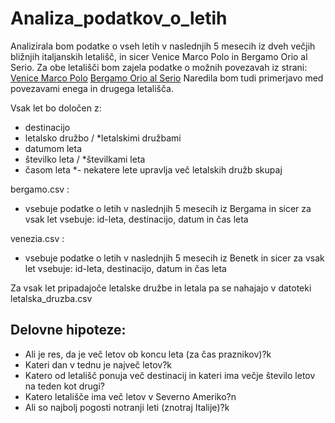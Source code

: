# Analiza_podatkov_o_letih
Analizirala bom podatke o vseh letih v naslednjih 5 mesecih iz dveh večjih bližnjih italjanskih letališč, in sicer Venice Marco Polo in Bergamo Orio al Serio. 
Za obe letališči bom zajela podatke o možnih povezavah iz strani:
[Venice Marco Polo](https://www.veneziaairport.it/en/flights/seasonal-schedule/fdatefrom-15-10-2022/fdateto-25-03-2023/ftype-D/ftframe-alldaylong/page-1.html)
[Bergamo Orio al Serio](https://www.milanbergamoairport.it/en/seasonal-flights-timetable/)
Naredila bom tudi primerjavo med povezavami enega in drugega letališča.

Vsak let bo določen z:
* destinacijo
* letalsko družbo / *letalskimi družbami 
* datumom leta
* številko leta / *številkami leta 
* časom leta
*- nekatere lete upravlja več letalskih družb skupaj

bergamo.csv :
*  vsebuje podatke o letih v naslednjih 5 mesecih iz Bergama  in sicer za vsak let vsebuje: id-leta, destinacijo, datum in čas leta

venezia.csv :
*  vsebuje podatke o letih v naslednjih 5 mesecih iz Benetk  in sicer za vsak let vsebuje: id-leta, destinacijo, datum in čas leta

Za vsak let pripadajoče letalske družbe in letala pa se nahajajo v datoteki 
letalska_druzba.csv

## Delovne hipoteze:
* Ali je res, da je več letov ob koncu leta (za čas praznikov)?k
* Kateri dan v tednu je največ letov?k
* Katero od letališč ponuja več destinacij in kateri ima večje število letov na teden kot drugi?
* Katero letališče ima več letov v Severno Ameriko?n
* Ali so najbolj pogosti notranji leti (znotraj Italije)?k